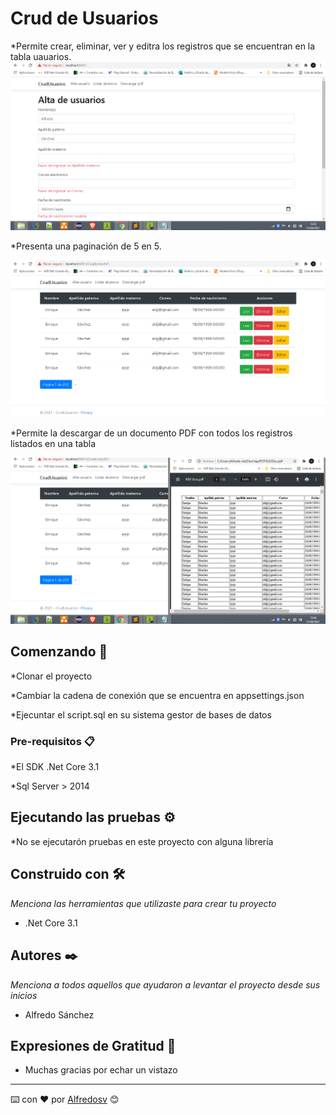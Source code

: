 ﻿# Crud de Usuarios

*Permite crear, eliminar, ver y editra los registros que se encuentran en la tabla uauarios.
![cap1](https://github.com/AlfredoSV/CrudUsuarios/blob/main/capturas/cap1.PNG)


*Presenta una paginación de 5 en 5.

![cap2](https://github.com/AlfredoSV/CrudUsuarios/blob/main/capturas/cap2.PNG)


*Permite la descargar de un documento PDF con todos los registros listados en una tabla

![cap3](https://github.com/AlfredoSV/CrudUsuarios/blob/main/capturas/cap3.PNG)


## Comenzando 🚀

*Clonar el proyecto

*Cambiar la cadena de conexión que se encuentra en appsettings.json

*Ejecuntar el script.sql en su sistema gestor de bases de datos


### Pre-requisitos 📋

*El SDK .Net Core 3.1

*Sql Server > 2014



## Ejecutando las pruebas ⚙️

*No se ejecutarón pruebas en este proyecto con alguna librería



## Construido con 🛠️

_Menciona las herramientas que utilizaste para crear tu proyecto_

* .Net  Core 3.1


## Autores ✒️

_Menciona a todos aquellos que ayudaron a levantar el proyecto desde sus inicios_

* Alfredo Sánchez


## Expresiones de Gratitud 🎁

* Muchas gracias por echar un vistazo

---
⌨️ con ❤️ por [Alfredosv](https://github.com/AlfredoSV) 😊
